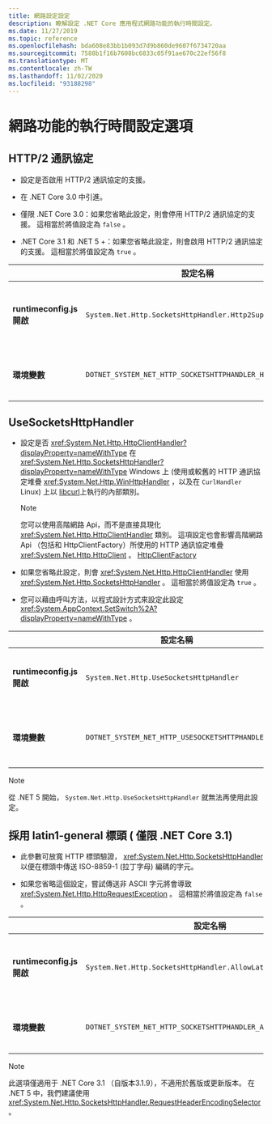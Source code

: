 ```yaml
---
title: 網路設定設定
description: 瞭解設定 .NET Core 應用程式網路功能的執行時間設定。
ms.date: 11/27/2019
ms.topic: reference
ms.openlocfilehash: bda608e83bb1b093d7d9b860de9607f6734720aa
ms.sourcegitcommit: 7588b1f16b7608bc6833c05f91ae670c22ef56f8
ms.translationtype: MT
ms.contentlocale: zh-TW
ms.lasthandoff: 11/02/2020
ms.locfileid: "93188298"
---
```

# <a name="run-time-configuration-options-for-networking"></a>網路功能的執行時間設定選項

## <a name="http2-protocol"></a>HTTP/2 通訊協定

- 設定是否啟用 HTTP/2 通訊協定的支援。

- 在 .NET Core 3.0 中引進。

- 僅限 .NET Core 3.0：如果您省略此設定，則會停用 HTTP/2 通訊協定的支援。 這相當於將值設定為 `false` 。

- .NET Core 3.1 和 .NET 5 +：如果您省略此設定，則會啟用 HTTP/2 通訊協定的支援。 這相當於將值設定為 `true` 。

| | 設定名稱 | 值 |
| - | - | - |
| **runtimeconfig.js開啟** | `System.Net.Http.SocketsHttpHandler.Http2Support` | `false` -已停用<br/>`true` -已啟用 |
| **環境變數** | `DOTNET_SYSTEM_NET_HTTP_SOCKETSHTTPHANDLER_HTTP2SUPPORT` | `0` -已停用<br/>`1` -已啟用 |

## <a name="usesocketshttphandler"></a>UseSocketsHttpHandler

- 設定是否 <xref:System.Net.Http.HttpClientHandler?displayProperty=nameWithType> 在 <xref:System.Net.Http.SocketsHttpHandler?displayProperty=nameWithType> Windows 上 (使用或較舊的 HTTP 通訊協定堆疊 <xref:System.Net.Http.WinHttpHandler> ，以及在 `CurlHandler` Linux) 上以 [libcurl](https://curl.haxx.se/libcurl/)上執行的內部類別。

  > [!NOTE]
  > 您可以使用高階網路 Api，而不是直接具現化 <xref:System.Net.Http.HttpClientHandler> 類別。 這項設定也會影響高階網路 Api （包括和 HttpClientFactory）所使用的 HTTP 通訊協定堆疊 <xref:System.Net.Http.HttpClient> 。 [HttpClientFactory](/previous-versions/aspnet/hh995280(v=vs.118))

- 如果您省略此設定，則會 <xref:System.Net.Http.HttpClientHandler> 使用 <xref:System.Net.Http.SocketsHttpHandler> 。 這相當於將值設定為 `true` 。

- 您可以藉由呼叫方法，以程式設計方式來設定此設定 <xref:System.AppContext.SetSwitch%2A?displayProperty=nameWithType> 。

| | 設定名稱 | 值 |
| - | - | - |
| **runtimeconfig.js開啟** | `System.Net.Http.UseSocketsHttpHandler` | `true` -可讓您使用 <xref:System.Net.Http.SocketsHttpHandler><br/>`false`-可讓您在 <xref:System.Net.Http.WinHttpHandler> Windows 上使用或在 Linux 上使用[libcurl](https://curl.haxx.se/libcurl/) |
| **環境變數** | `DOTNET_SYSTEM_NET_HTTP_USESOCKETSHTTPHANDLER` | `1` -可讓您使用 <xref:System.Net.Http.SocketsHttpHandler><br/>`0`-可讓您在 <xref:System.Net.Http.WinHttpHandler> Windows 上使用或在 Linux 上使用[libcurl](https://curl.haxx.se/libcurl/) |

> [!NOTE]
> 從 .NET 5 開始， `System.Net.Http.UseSocketsHttpHandler` 就無法再使用此設定。

## <a name="latin1-headers-net-core-31-only"></a>採用 latin1-general 標頭 ( 僅限 .NET Core 3.1) 

- 此參數可放寬 HTTP 標頭驗證， <xref:System.Net.Http.SocketsHttpHandler> 以便在標頭中傳送 ISO-8859-1 (拉丁字母) 編碼的字元。

- 如果您省略這個設定，嘗試傳送非 ASCII 字元將會導致 <xref:System.Net.Http.HttpRequestException> 。 這相當於將值設定為 `false` 。

| | 設定名稱 | 值 |
| - | - | - |
| **runtimeconfig.js開啟** | `System.Net.Http.SocketsHttpHandler.AllowLatin1Headers` | `false` -已停用<br/>`true` -已啟用 |
| **環境變數** | `DOTNET_SYSTEM_NET_HTTP_SOCKETSHTTPHANDLER_ALLOWLATIN1HEADERS` | `0` -已停用<br/>`1` -已啟用 |

> [!NOTE]
> 此選項僅適用于 .NET Core 3.1 （自版本3.1.9），不適用於舊版或更新版本。 在 .NET 5 中，我們建議使用 <xref:System.Net.Http.SocketsHttpHandler.RequestHeaderEncodingSelector> 。
